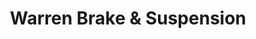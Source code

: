 ---
title: "Warren Brake & Suspension"
url: /sacramento/warren-brake-and-suspension/
shop: car repair
---